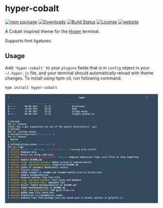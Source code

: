 # hyper-cobalt

[![npm package][npm_version_badge]][npm_url]
[![Downloads][npm_counter_badge]][npm_url]
[![Build Status][travis_badge]][travis_url]
[![License][license_badge]][license_url]
[![website][website_badge]](http://seaweed.dk)

A Cobalt inspired theme for the [Hyper](https://hyper.is/) terminal.

Supports font ligatures.

## Usage

Add `'hyper-cobalt'` to your `plugins` fields that is in `config` object in your `~/.hyper.js` file, and your terminal should automatically reload with theme changes. To install using hpm-cli, run following command.

```shell
hpm install hyper-cobalt
```

![screenshot](screenshot.png)

[npm_version_badge]: http://img.shields.io/npm/v/hyper-cobalt.svg
[npm_counter_badge]: http://img.shields.io/npm/dt/hyper-cobalt.svg
[travis_badge]: https://img.shields.io/travis/TangChr/hyper-cobalt.svg?label=test
[license_badge]: https://img.shields.io/github/license/TangChr/hyper-cobalt.svg
[website_badge]: https://img.shields.io/badge/website-seaweed.dk-yellow.svg
[npm_url]: https://www.npmjs.com/package/hyper-cobalt
[travis_url]: https://travis-ci.org/TangChr/hyper-cobalt
[license_url]: https://raw.githubusercontent.com/TangChr/hyper-cobalt/master/LICENSE